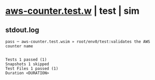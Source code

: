 # [aws-counter.test.w](../../../../../../examples/tests/sdk_tests/counter/aws-counter.test.w) | test | sim

## stdout.log
```log
pass ─ aws-counter.test.wsim » root/env0/test:validates the AWS counter name
 
 
Tests 1 passed (1)
Snapshots 1 skipped
Test Files 1 passed (1)
Duration <DURATION>
```


